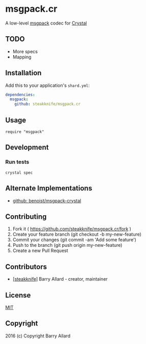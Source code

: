 # msgpack.cr

A low-level [msgpack](http://msgpack.org) codec for [Crystal](https://crystal-lang.org)

## TODO

- More specs
- Mapping

## Installation

Add this to your application's `shard.yml`:

```yaml
dependencies:
  msgpack:
    github: steakknife/msgpack.cr
```
## Usage

```crystal
require "msgpack"
```

## Development

### Run tests

```shell
crystal spec
```

## Alternate Implementations

- [github: benoist/msgpack-crystal](https://github.com/benoist/msgpack-crystal)

## Contributing

1. Fork it ( https://github.com/steakknife/msgpack.cr/fork )
2. Create your feature branch (git checkout -b my-new-feature)
3. Commit your changes (git commit -am 'Add some feature')
4. Push to the branch (git push origin my-new-feature)
5. Create a new Pull Request

## Contributors

- [[steakknife]](https://github.com/steakknife) Barry Allard - creator, maintainer

## License

[MIT](LICENSE)

## Copyright

2016 (c) Copyright Barry Allard
